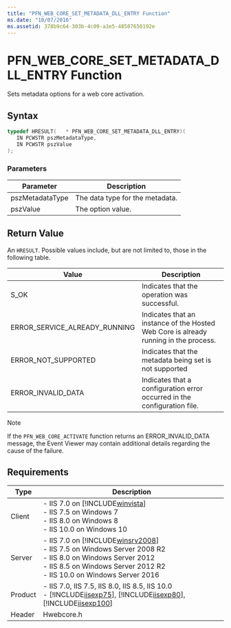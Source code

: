 ```yaml
---
title: "PFN_WEB_CORE_SET_METADATA_DLL_ENTRY Function"
ms.date: "10/07/2016"
ms.assetid: 378b9c64-303b-4c09-a3e5-48507650192e
---
```

# PFN_WEB_CORE_SET_METADATA_DLL_ENTRY Function
Sets metadata options for a web core activation.  
  
## Syntax  
  
```cpp  
typedef HRESULT(   * PFN_WEB_CORE_SET_METADATA_DLL_ENTRY)(  
   IN PCWSTR pszMetadataType,  
   IN PCWSTR pszValue  
);  
```  
  
### Parameters  
  
|Parameter|Description|  
|---------------|-----------------|  
|pszMetadataType|The data type for the metadata.|  
|pszValue|The option value.|  
  
## Return Value  
 An `HRESULT`. Possible values include, but are not limited to, those in the following table.  
  
|Value|Description|  
|-----------|-----------------|  
|S_OK|Indicates that the operation was successful.|  
|ERROR_SERVICE_ALREADY_RUNNING|Indicates that an instance of the Hosted Web Core is already running in the process.|  
|ERROR_NOT_SUPPORTED|Indicates that the metadata being set is not supported|  
|ERROR_INVALID_DATA|Indicates that a configuration error occurred in the configuration file.|  
  
> [!NOTE]
>  If the `PFN_WEB_CORE_ACTIVATE` function returns an ERROR_INVALID_DATA message, the Event Viewer may contain additional details regarding the cause of the failure.  
  
## Requirements  
  
|Type|Description|  
|----------|-----------------|  
|Client|-   IIS 7.0 on [!INCLUDE[winvista](../../wmi-provider/includes/winvista-md.md)]<br />-   IIS 7.5 on Windows 7<br />-   IIS 8.0 on Windows 8<br />-   IIS 10.0 on Windows 10|  
|Server|-   IIS 7.0 on [!INCLUDE[winsrv2008](../../wmi-provider/includes/winsrv2008-md.md)]<br />-   IIS 7.5 on Windows Server 2008 R2<br />-   IIS 8.0 on Windows Server 2012<br />-   IIS 8.5 on Windows Server 2012 R2<br />-   IIS 10.0 on Windows Server 2016|  
|Product|-   IIS 7.0, IIS 7.5, IIS 8.0, IIS 8.5, IIS 10.0<br />-   [!INCLUDE[iisexp75](../../web-development-reference/native-code-api-reference/includes/iisexp75-md.md)], [!INCLUDE[iisexp80](../../web-development-reference/native-code-api-reference/includes/iisexp80-md.md)], [!INCLUDE[iisexp100](../../web-development-reference/native-code-api-reference/includes/iisexp100-md.md)]|  
|Header|Hwebcore.h|